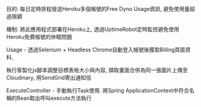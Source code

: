 目的: 每日定時排程發送Heroku多個帳號的Free Dyno Usage資訊, 避免使用量超過限額

機制: 將此應用程式部署在Heroku上, 透過UptimeRobot定時監控避免使用Heroku免費帳號的休眠問題

Usage - 透過Selenium + Headless Chrome自動登入帳號後獲取Billing頁面資料,

執行客製化js腳本調整目標表格大小與內容, 擷取畫面合併為同一張圖片上傳至Cloudinary, 用SendGrid寄出通知信

ExecuteController - 手動執行Task使用. 將Spring ApplicationContext中符合名稱的Bean取出呼叫execute方法執行
